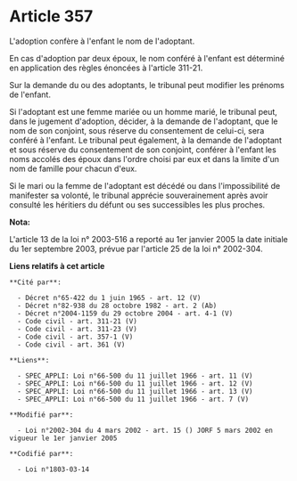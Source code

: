 # Article 357

L'adoption confère à l'enfant le nom de l'adoptant. 

En cas d'adoption par deux époux, le nom conféré à l'enfant est déterminé en application des règles énoncées à l'article
311-21.

Sur la demande du ou des adoptants, le tribunal peut modifier les prénoms de l'enfant. 

Si l'adoptant est une femme mariée ou un homme marié, le tribunal peut, dans le jugement d'adoption, décider, à la demande de
l'adoptant, que le nom de son conjoint, sous réserve du consentement de celui-ci, sera conféré à l'enfant. Le tribunal peut
également, à la demande de l'adoptant et sous réserve du consentement de son conjoint, conférer à l'enfant les noms accolés
des époux dans l'ordre choisi par eux et dans la limite d'un nom de famille pour chacun d'eux. 

Si le mari ou la femme de l'adoptant est décédé ou dans l'impossibilité de manifester sa volonté, le tribunal apprécie
souverainement après avoir consulté les héritiers du défunt ou ses successibles les plus proches.

**Nota:**

L'article 13 de la loi n° 2003-516 a reporté au 1er janvier 2005 la date initiale du 1er septembre 2003, prévue par l'article
25 de la loi n° 2002-304.

**Liens relatifs à cet article**

	**Cité par**:

	  - Décret n°65-422 du 1 juin 1965 - art. 12 (V)
	  - Décret n°82-938 du 28 octobre 1982 - art. 2 (Ab)
	  - Décret n°2004-1159 du 29 octobre 2004 - art. 4-1 (V)
	  - Code civil - art. 311-21 (V)
	  - Code civil - art. 311-23 (V)
	  - Code civil - art. 357-1 (V)
	  - Code civil - art. 361 (V)

	**Liens**:

	  - SPEC_APPLI: Loi n°66-500 du 11 juillet 1966 - art. 11 (V)
	  - SPEC_APPLI: Loi n°66-500 du 11 juillet 1966 - art. 12 (V)
	  - SPEC_APPLI: Loi n°66-500 du 11 juillet 1966 - art. 13 (V)
	  - SPEC_APPLI: Loi n°66-500 du 11 juillet 1966 - art. 7 (V)

	**Modifié par**:

	  - Loi n°2002-304 du 4 mars 2002 - art. 15 () JORF 5 mars 2002 en vigueur le 1er janvier 2005

	**Codifié par**:

	  - Loi n°1803-03-14
